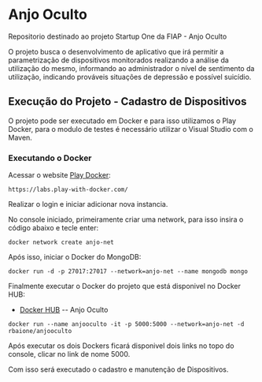 # Anjo Oculto

Repositorio destinado ao projeto Startup One da FIAP - Anjo Oculto

O projeto busca o desenvolvimento de aplicativo que irá permitir a parametrização de dispositivos monitorados realizando a análise da utilização do mesmo, informando ao administrador o nível de sentimento da utilização, indicando prováveis situações de depressão e possível suicídio.

## Execução do Projeto - Cadastro de Dispositivos

O projeto pode ser executado em Docker e para isso utilizamos o Play Docker, para o modulo de testes é necessário utilizar o Visual Studio com o Maven.

### Executando o Docker

Acessar o website [Play Docker](https://labs.play-with-docker.com/):

```
https://labs.play-with-docker.com/
```

Realizar o login e iniciar adicionar nova instancia.

No console iniciado, primeiramente criar uma network, para isso insira o código abaixo e tecle enter:

```
docker network create anjo-net
```

Após isso, iniciar o Docker do MongoDB:

```
docker run -d -p 27017:27017 --network=anjo-net --name mongodb mongo
```

Finalmente executar o Docker do projeto que está disponivel no Docker HUB:

* [Docker HUB](https://cloud.docker.com/repository/docker/rbaione/anjooculto) -- Anjo Oculto

```
docker run --name anjooculto -it -p 5000:5000 --network=anjo-net -d rbaione/anjooculto
```

Após executar os dois Dockers ficará disponivel dois links no topo do console, clicar no link de nome 5000.

Com isso será executado o cadastro e manutenção de Dispositivos.
